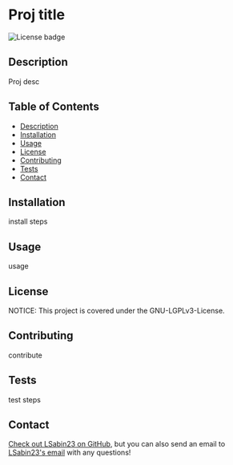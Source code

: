 
  # Proj title

  ![License badge](https://img.shields.io/static/v1?label=License&message=GNU-LGPLv3-License&color=informational)

  ## Description
  Proj desc

  ## Table of Contents
  - [Description](#description)
  - [Installation](#installation)
  - [Usage](#usage)
  - [License](#license)
  - [Contributing](#contributing)
  - [Tests](#tests)
  - [Contact](#contact)

  ## Installation
  install steps

  ## Usage
  usage

  ## License
  NOTICE: This project is covered under the GNU-LGPLv3-License.

  ## Contributing
  contribute

  ## Tests
  test steps

  ## Contact
  [Check out LSabin23 on GitHub](https://github.com/LSabin23/), but you can also send an email to [LSabin23's email](mailto:fake@email.com) with any questions!
  